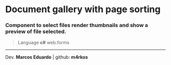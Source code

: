 # Document gallery with page sorting

### Component to select files render thumbnails and show a preview of file selected.

> Language **c#** web.forms

***

Dev. **Marcos Eduardo** | github: **m4rkos**